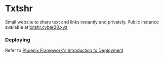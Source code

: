 # Txtshr

Small website to share text and links instantly and privately. Public instance available at [txtshr.cyber28.xyz](https://txtshr.cyber28.xyz)

### Deploying

Refer to [Phoenix Framework's Introduction to Deployment](https://hexdocs.pm/phoenix/deployment.html#content)

